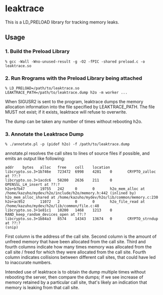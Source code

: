 # leaktrace
This is a LD_PRELOAD library for tracking memory leaks.

## Usage

### 1. Build the Preload Library
```
% gcc -Wall -Wno-unused-result -g -O2 -fPIC -shared preload.c -o leaktrace.so
```

### 2. Run Rrograms with the Preload Library being attached
```
% LD_PRELOAD=/path/to/leaktrace.so LEAKTRACE_PATH=/path/to/leaktrace.dump h2o -m worker ...
```

When SIGUSR2 is sent to the program, leaktrace dumps the memory allocation information into the file specified by LEAKTRACE_PATH.
The file MUST not exist; if it exists, leaktrace will refuse to overwrite.

The dump can be taken any number of times without rebooting h2o.

### 3. Annotate the Leaktrace Dump

```
% ./annotate.pl -p (pidof h2o) -f /path/to/leaktrace.dump
```

annotate.pl resolves the call sites to lines of source files if possible, and emits an output like following:
```
addr    bytes   alloc   free    coll    location
libcrypto.so.3+1b746e   723472  6998    4281    0       CRYPTO_zalloc at ??:? 
libcrypto.so.3+1acdc6   58200   2636    211     0       OPENSSL_LH_insert at ??:? 
h2o+b7b47       19755   242     0       0       h2o_mem_alloc at /home/kazuho/mydev/h2o/include/h2o/memory.h:442 (inlined by) h2o_mem_alloc_shared at /home/kazuho/mydev/h2o/lib/common/memory.c:230 
h2o+ac952       11072   2       0       0       h2o_file_read at /home/kazuho/mydev/h2o/lib/common/file.c:48 
libcrypto.so.3+1e81c1   10200   1468    1213    0       RAND_keep_random_devices_open at ??:? 
libcrypto.so.3+1b84a3   8574    14343   13674   0       CRYPTO_strndup at ??:? 
(snip)
```

First column is the address of the call site.
Second column is the amount of unfreed memory that have been allocated from the call site.
Third and fourth columns indicate how many times memory was allocated from the call site / freed for which they were allocated from the call site.
Fourth column indicates collisions between different call sites, that could have led to inaccurate numbers.

Intended use of leaktrace is to obtain the dump multiple times without rebooting the server, then compare the dumps; if we see increase of memory retained by a particular call site, that's likely an indication that memory is leaking from that call site.

